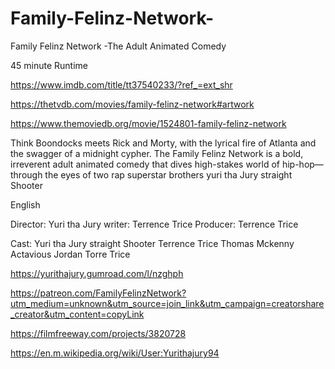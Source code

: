 # Family-Felinz-Network-
Family Felinz Network -The Adult Animated Comedy 

45 minute Runtime 

https://www.imdb.com/title/tt37540233/?ref_=ext_shr

https://thetvdb.com/movies/family-felinz-network#artwork

https://www.themoviedb.org/movie/1524801-family-felinz-network

Think Boondocks meets Rick and Morty, with the lyrical fire of Atlanta and the swagger of a midnight cypher. The Family Felinz Network is a bold, irreverent adult animated comedy that dives high-stakes world of hip-hop—through the eyes of two rap superstar brothers yuri tha Jury straight Shooter


English

Director: Yuri tha Jury 
writer: Terrence Trice 
Producer: Terrence Trice 

Cast:
Yuri tha Jury 
straight Shooter 
Terrence Trice 
Thomas Mckenny 
Actavious Jordan 
Torre Trice 

https://yurithajury.gumroad.com/l/nzghph

https://patreon.com/FamilyFelinzNetwork?utm_medium=unknown&utm_source=join_link&utm_campaign=creatorshare_creator&utm_content=copyLink

https://filmfreeway.com/projects/3820728

https://en.m.wikipedia.org/wiki/User:Yurithajury94
